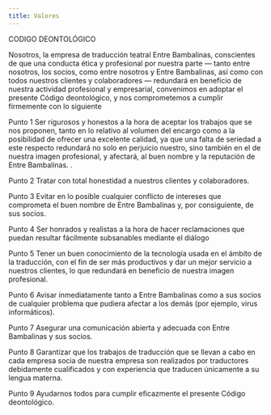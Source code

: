 ```yaml
---
title: Valores
---
```


CODIGO DEONTOLÓGICO


Nosotros, la empresa de traducción teatral Entre Bambalinas, conscientes de que una conducta ética y profesional por nuestra parte — tanto entre nosotros, los socios, como entre nosotros y Entre Bambalinas, así como con todos nuestros clientes y colaboradores — redundará en beneficio de nuestra actividad profesional y empresarial, convenimos en adoptar el presente Código deontológico, y nos comprometemos a cumplir firmemente con lo siguiente




Punto 1
Ser rigurosos y honestos a la hora de aceptar los trabajos que se nos proponen, tanto en lo relativo al volumen del encargo como a la posibilidad de ofrecer una excelente calidad, ya que una falta de seriedad a este respecto redundará no solo en perjuicio nuestro, sino también en el de nuestra imagen profesional, y afectará, al buen nombre y la reputación de Entre Bambalinas. .




Punto 2
Tratar con total honestidad a nuestros clientes y colaboradores.



Punto 3
Evitar en lo posible cualquier conflicto de intereses que comprometa el buen nombre de Entre Bambalinas y, por consiguiente, de sus socios.



Punto 4
Ser honrados y realistas a la hora de hacer reclamaciones que puedan resultar fácilmente subsanables mediante el diálogo



Punto 5
Tener un buen conocimiento de la tecnología usada en el ámbito de la traducción, con el fin de ser más productivos y dar un mejor servicio a nuestros clientes, lo que redundará en beneficio de nuestra imagen profesional.



Punto 6
Avisar inmediatamente tanto a Entre Bambalinas como a sus socios de cualquier problema que pudiera afectar a los demás (por ejemplo, virus informáticos).



Punto 7
Asegurar una comunicación abierta y adecuada con Entre Bambalinas y sus socios.



Punto 8
Garantizar que los trabajos de traducción que se llevan a cabo en cada empresa socia de nuestra empresa son realizados por traductores debidamente cualificados y con experiencia que traducen únicamente a su lengua materna.



Punto 9
Ayudarnos todos para cumplir eficazmente el presente Código deontológico.




